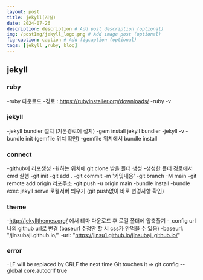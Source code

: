 ```yaml
---
layout: post
title: jekyll(지킬)
date: 2024-07-26
description: description # Add post description (optional)
img: /postImg/jekyll_logo.png # Add image post (optional)
fig-caption: caption # Add figcaption (optional)
tags: [jekyll ,ruby, blog]
---
```

## jekyll
### ruby
-ruby 다운로드
-경로 : https://rubyinstaller.org/downloads/
-ruby -v

### jekyll
-jekyll bundler 설치 (기본경로에 설치)
-gem install jekyll bundler
-jekyll -v
-bundle init (gemfile 위치 확인)
-gemfile 위치에서 bundle install


### connect
-github에 리포생성
-원하는 위치에 git clone 받을 폴더 생성 
-생성한 폴더 경로에서 cmd 실행
-git init
-git add .
-git commit -m '커밋내용'
-git branch -M main
-git remote add origin 리포주소
-git push -u origin main
-bundle install
-bundle exec jekyll serve 로컬서버 띄우기 (git push없이 바로 변경사항 확인)

### theme
-http://jekyllthemes.org/ 에서 테마 다운로드 후 로컬 폴더에 압축풀기
-_config url 나의 github url로 변경 (baseurl 수정안 할 시 css가 안먹을 수 있음)
-baseurl: "/jinsubaji.github.io/"
-url: "https://jinsu1.github.io/jinsubaji.github.io/"


### error 
-LF will be replaced by CRLF the next time Git touches it
 => git config --global core.autocrlf true